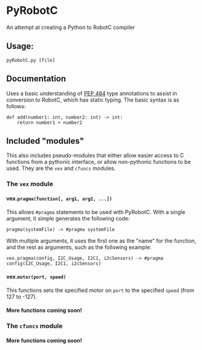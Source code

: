 # PyRobotC
An attempt at creating a Python to RobotC compiler

## Usage:
    pyRobotC.py [file]

## Documentation
Uses a basic understanding of [PEP 484](https://www.python.org/dev/peps/pep-0484/) type annotations to assist in conversion to RobotC, which has static typing. The basic syntax is as follows:

    def add(number1: int, number2: int) -> int:
        return number1 + number2

## Included "modules"
This also includes pseudo-modules that either allow easier access to C functions from a pythonic interface, or allow non-pythonic functions to be used. They are the `vex` and `cfuncs` modules.

### The `vex` module
#### vex.`pragma(function[, arg1, arg2, ...])`
This allows `#pragma` statements to be used with PyRobotC. With a single argument, it simple generates the following code:

    pragma(systemFile) -> #pragma systemFile

With multiple arguments, it uses the first one as the "name" for the function, and the rest as arguments, such as the following example:

    vex.pragma(config, I2C_Usage, I2C1, i2cSensors) -> #pragma config(I2C_Usage, I2C1, i2cSensors)

#### vex.`motor(port, speed)`
This functions sets the specified motor on `port` to the specified `speed` (from 127 to -127).

#### More functions coming soon!

### The `cfuncs` module
#### More functions coming soon!

